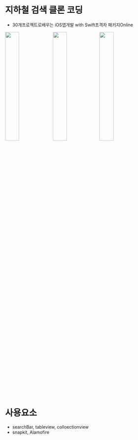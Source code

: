 # 지하철 검색 클론 코딩 

- 30개프로젝트로배우는 iOS앱개발 with Swift초격차 패키지Online


<img src ="https://user-images.githubusercontent.com/26668309/149606569-4e840775-fa99-4d2c-843e-475362b07b02.png" width = 30%> <img src ="https://user-images.githubusercontent.com/26668309/149606599-dbd98884-7238-4f67-ab77-0aa363b3a347.png" width = 30%><img src ="https://user-images.githubusercontent.com/26668309/149606613-7fa8aab5-ee30-4abc-96cf-bad13db4d941.png" width = 30%>



# 사용요소 
- searchBar, tableview, colloectionview  
- snapkit, Alamofire
